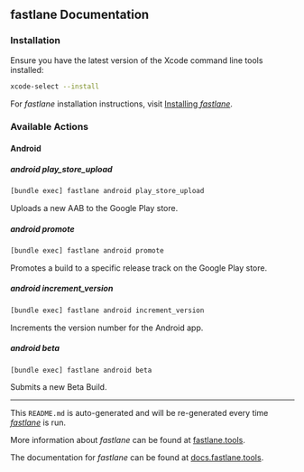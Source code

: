 ## fastlane Documentation

### Installation

Ensure you have the latest version of the Xcode command line tools installed:

```sh
xcode-select --install
```

For _fastlane_ installation instructions, visit [Installing _fastlane_](https://docs.fastlane.tools/#installing-fastlane).

### Available Actions

#### Android

##### android play_store_upload

```sh
[bundle exec] fastlane android play_store_upload
```

Uploads a new AAB to the Google Play store.

##### android promote

```sh
[bundle exec] fastlane android promote
```

Promotes a build to a specific release track on the Google Play store.

##### android increment_version

```sh
[bundle exec] fastlane android increment_version
```

Increments the version number for the Android app.

##### android beta

```sh
[bundle exec] fastlane android beta
```

Submits a new Beta Build.

---

This `README.md` is auto-generated and will be re-generated every time [_fastlane_](https://fastlane.tools) is run.

More information about _fastlane_ can be found at [fastlane.tools](https://fastlane.tools).

The documentation for _fastlane_ can be found at [docs.fastlane.tools](https://docs.fastlane.tools).